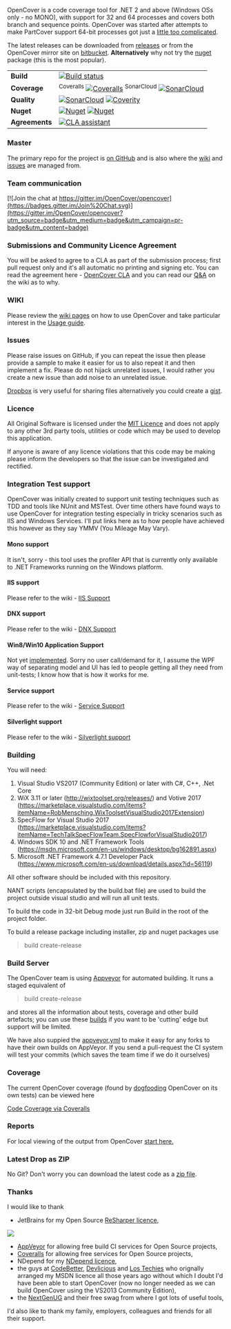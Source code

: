 OpenCover is a code coverage tool for .NET 2 and above (Windows OSs only - no MONO), with support for 32 and 64 processes and covers both branch and sequence points. OpenCover was started after attempts to make PartCover support 64-bit processes got just a [little too complicated](http://blog.many-monkeys.com/open_cover_first_beta_release/).

The latest releases can be downloaded from [releases](https://github.com/opencover/opencover/releases) or from the OpenCover mirror site on [bitbucket](https://bitbucket.org/shaunwilde/opencover/downloads). **Alternatively** why not try the [nuget](http://nuget.org/packages/opencover) package (this is the most popular).

| | |
| --- | --- |
| **Build** | [![Build status](https://img.shields.io/appveyor/ci/sawilde/opencover.svg)](https://ci.appveyor.com/project/sawilde/opencover) |
| **Coverage** | <sup>Coveralls</sup> [![Coveralls](https://img.shields.io/coveralls/OpenCover/opencover/master.svg)](https://coveralls.io/r/OpenCover/opencover)  <sup>SonarCloud</sup> [![SonarCloud](https://sonarcloud.io/api/project_badges/measure?project=opencover&metric=coverage)](https://sonarcloud.io/dashboard?id=opencover) | 
| **Quality** | [![SonarCloud](https://sonarcloud.io/api/project_badges/measure?project=opencover&metric=alert_status)](https://sonarcloud.io/dashboard?id=opencover) [![Coverity](https://scan.coverity.com/projects/3921/badge.svg)](https://scan.coverity.com/projects/opencover-opencover) | 
| **Nuget** | [![Nuget](https://buildstats.info/nuget/opencover)](http://nuget.org/packages/opencover)  [![Nuget](https://img.shields.io/nuget/vpre/opencover.svg)](http://nuget.org/packages/opencover) |
| **Agreements** | [![CLA assistant](https://cla-assistant.io/readme/badge/OpenCover/opencover)](https://cla-assistant.io/OpenCover/opencover) |

### Master 
The primary repo for the project is [on GitHub](https://github.com/opencover/opencover/) and is also where the [wiki](https://github.com/OpenCover/opencover/wiki) and [issues](https://github.com/OpenCover/opencover/wiki) are managed from.

### Team communication
[![Join the chat at https://gitter.im/OpenCover/opencover](https://badges.gitter.im/Join%20Chat.svg)](https://gitter.im/OpenCover/opencover?utm_source=badge&utm_medium=badge&utm_campaign=pr-badge&utm_content=badge)

### Submissions and Community Licence Agreement
You will be asked to agree to a CLA as part of the submission process; first pull request only and it's all automatic no printing and signing etc. You can read the agreement here - [OpenCover CLA](https://gist.github.com/sawilde/4820db0a6151a1144a0c) and you can read our [Q&A](https://github.com/OpenCover/opencover/wiki/Contributor-License-Agreement-Q&A) on the wiki as to why.

### WIKI
Please review the [wiki pages](https://github.com/opencover/opencover/wiki/_pages) on how to use OpenCover and take particular interest in the [Usage guide](https://github.com/opencover/opencover/wiki/Usage).

### Issues
Please raise issues on GitHub, if you can repeat the issue then please provide a sample to make it easier for us to also repeat it and then implement a fix. Please do not hijack unrelated issues, I would rather you create a new issue than add noise to an unrelated issue.

[Dropbox](http://db.tt/VanqFDn) is very useful for sharing files alternatively you could create a [gist](https://gist.github.com/).

### Licence
All Original Software is licensed under the [MIT Licence](https://github.com/opencover/opencover/blob/master/License.md) and does not apply to any other 3rd party tools, utilities or code which may be used to develop this application.

If anyone is aware of any licence violations that this code may be making please inform the developers so that the issue can be investigated and rectified.

### Integration Test support
OpenCover was initially created to support unit testing techniques such as TDD and tools like NUnit and MSTest. Over time others have found ways to use OpenCover for integration testing especially in tricky scenarios such as IIS and Windows Services. I'll put links here as to how people have achieved this however as they say YMMV (You Mileage May Vary).

#### Mono support
It isn't, sorry - this tool uses the profiler API that is currently only available to .NET Frameworks running on the Windows platform.

#### IIS support
Please refer to the wiki - [IIS Support](https://github.com/OpenCover/opencover/wiki/IIS-Support)

#### DNX support
Please refer to the wiki - [DNX Support](https://github.com/OpenCover/opencover/wiki/DNX-Support)

#### Win8/Win10 Application Support
Not yet [implemented](https://github.com/OpenCover/opencover/issues/144). Sorry no user call/demand for it, I assume the WPF way of separating model and UI has led to people getting all they need from unit-tests; I know how that is how it works for me. 

#### Service support
Please refer to the wiki - [Service Support](https://github.com/OpenCover/opencover/wiki/Service-Support)

#### Silverlight support
Please refer to the wiki - [Silverlight support](https://github.com/OpenCover/opencover/wiki/Silverlight-Support)

### Building
You will need:

1. Visual Studio VS2017 (Community Edition) or later with C#, C++, .Net Core
2. WiX 3.11 or later (http://wixtoolset.org/releases/) and Votive 2017 (https://marketplace.visualstudio.com/items?itemName=RobMensching.WixToolsetVisualStudio2017Extension)
3. SpecFlow for Visual Studio 2017 (https://marketplace.visualstudio.com/items?itemName=TechTalkSpecFlowTeam.SpecFlowforVisualStudio2017)
4. Windows SDK 10 and .NET Framework Tools (https://msdn.microsoft.com/en-us/windows/desktop/bg162891.aspx)
5. Microsoft .NET Framework 4.7.1 Developer Pack (https://www.microsoft.com/en-us/download/details.aspx?id=56119)

All other software should be included with this repository. 

NANT scripts (encapsulated by the build.bat file) are used to build the project outside visual studio and will run all unit tests.

To build the code in 32-bit Debug mode just run Build in the root of the project folder.

To build a release package including installer, zip and nuget packages use 

> build create-release

### Build Server
The OpenCover team is using [Appveyor](http://www.appveyor.com/) for automated building. It runs a staged equivalent of

> build create-release

and stores all the information about tests, coverage and other build artefacts; you can use these [builds](https://ci.appveyor.com/project/sawilde/opencover/build/artifacts) if you want to be 'cutting' edge but support will be limited.

We have also suppied the [appveyor.yml](appveyor.yml) to make it easy for any forks to have their own builds on AppVeyor. If you send a pull-request the CI system will test your commits (which saves the team time if we do it ourselves)

### Coverage
The current OpenCover coverage (found by [dogfooding](http://en.wikipedia.org/wiki/Eating_your_own_dog_food) OpenCover on its own tests) can be viewed here

[Code Coverage via Coveralls](https://coveralls.io/r/OpenCover/opencover)

### Reports
For local viewing of the output from OpenCover [start here.](https://github.com/opencover/opencover/wiki/Reports)

### Latest Drop as ZIP
No Git? Don't worry you can download the latest code as a [zip file](http://github.com/opencover/opencover/zipball/master).

### Thanks
I would like to thank 

* JetBrains for my Open Source [ReSharper licence](http://www.jetbrains.com/resharper/),
<img src="http://www.jetbrains.com/company/docs/logo_jetbrains.png"/>

* [AppVeyor](https://ci.appveyor.com/project/sawilde/opencover) for allowing free build CI services for Open Source projects,
* [Coveralls](https://coveralls.io/r/OpenCover/opencover) for allowing free services for Open Source projects,
* NDepend for my [NDepend licence](http://www.ndepend.com/),
* the guys at [CodeBetter](http://codebetter.com/), [Devlicious](http://devlicio.us/) and [Los Techies](http://lostechies.com/) who orignally arranged my MSDN licence all those years ago without which I doubt I'd have been able to start OpenCover (now no longer needed as we can build OpenCover using the VS2013 Community Edition), 
* the [NextGenUG](http://www.nxtgenug.net/) and their free swag from where I got lots of useful tools,


I'd also like to thank my family, employers, colleagues and friends for all their support. 

